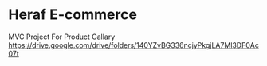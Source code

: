 # Heraf E-commerce
MVC Project For Product Gallary
https://drive.google.com/drive/folders/140YZvBG336ncjyPkgjLA7Ml3DF0Ac07t

